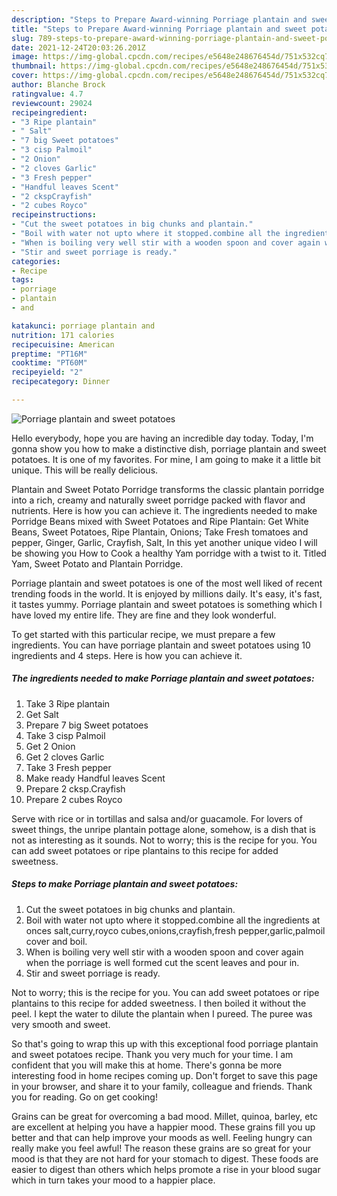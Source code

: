 ```yaml
---
description: "Steps to Prepare Award-winning Porriage plantain and sweet potatoes"
title: "Steps to Prepare Award-winning Porriage plantain and sweet potatoes"
slug: 789-steps-to-prepare-award-winning-porriage-plantain-and-sweet-potatoes
date: 2021-12-24T20:03:26.201Z
image: https://img-global.cpcdn.com/recipes/e5648e248676454d/751x532cq70/porriage-plantain-and-sweet-potatoes-recipe-main-photo.jpg
thumbnail: https://img-global.cpcdn.com/recipes/e5648e248676454d/751x532cq70/porriage-plantain-and-sweet-potatoes-recipe-main-photo.jpg
cover: https://img-global.cpcdn.com/recipes/e5648e248676454d/751x532cq70/porriage-plantain-and-sweet-potatoes-recipe-main-photo.jpg
author: Blanche Brock
ratingvalue: 4.7
reviewcount: 29024
recipeingredient:
- "3 Ripe plantain"
- " Salt"
- "7 big Sweet potatoes"
- "3 cisp Palmoil"
- "2 Onion"
- "2 cloves Garlic"
- "3 Fresh pepper"
- "Handful leaves Scent"
- "2 ckspCrayfish"
- "2 cubes Royco"
recipeinstructions:
- "Cut the sweet potatoes in big chunks and plantain."
- "Boil with water not upto where it stopped.combine all the ingredients at onces salt,curry,royco cubes,onions,crayfish,fresh pepper,garlic,palmoil cover and boil."
- "When is boiling very well stir with a wooden spoon and cover again when the porriage is well formed cut the scent leaves and pour in."
- "Stir and sweet porriage is ready."
categories:
- Recipe
tags:
- porriage
- plantain
- and

katakunci: porriage plantain and 
nutrition: 171 calories
recipecuisine: American
preptime: "PT16M"
cooktime: "PT60M"
recipeyield: "2"
recipecategory: Dinner

---
```



![Porriage plantain and sweet potatoes](https://img-global.cpcdn.com/recipes/e5648e248676454d/751x532cq70/porriage-plantain-and-sweet-potatoes-recipe-main-photo.jpg)

Hello everybody, hope you are having an incredible day today. Today, I'm gonna show you how to make a distinctive dish, porriage plantain and sweet potatoes. It is one of my favorites. For mine, I am going to make it a little bit unique. This will be really delicious.

Plantain and Sweet Potato Porridge transforms the classic plantain porridge into a rich, creamy and naturally sweet porridge packed with flavor and nutrients. Here is how you can achieve it. The ingredients needed to make Porridge Beans mixed with Sweet Potatoes and Ripe Plantain: Get White Beans, Sweet Potatoes, Ripe Plantain, Onions; Take Fresh tomatoes and pepper, Ginger, Garlic, Crayfish, Salt, In this yet another unique video I will be showing you How to Cook a healthy Yam porridge with a twist to it. Titled Yam, Sweet Potato and Plantain Porridge.

Porriage plantain and sweet potatoes is one of the most well liked of recent trending foods in the world. It is enjoyed by millions daily. It's easy, it's fast, it tastes yummy. Porriage plantain and sweet potatoes is something which I have loved my entire life. They are fine and they look wonderful.


To get started with this particular recipe, we must prepare a few ingredients. You can have porriage plantain and sweet potatoes using 10 ingredients and 4 steps. Here is how you can achieve it.

<!--inarticleads1-->

##### The ingredients needed to make Porriage plantain and sweet potatoes:

1. Take 3 Ripe plantain
1. Get  Salt
1. Prepare 7 big Sweet potatoes
1. Take 3 cisp Palmoil
1. Get 2 Onion
1. Get 2 cloves Garlic
1. Take 3 Fresh pepper
1. Make ready Handful leaves Scent
1. Prepare 2 cksp.Crayfish
1. Prepare 2 cubes Royco


Serve with rice or in tortillas and salsa and/or guacamole. For lovers of sweet things, the unripe plantain pottage alone, somehow, is a dish that is not as interesting as it sounds. Not to worry; this is the recipe for you. You can add sweet potatoes or ripe plantains to this recipe for added sweetness. 

<!--inarticleads2-->

##### Steps to make Porriage plantain and sweet potatoes:

1. Cut the sweet potatoes in big chunks and plantain.
1. Boil with water not upto where it stopped.combine all the ingredients at onces salt,curry,royco cubes,onions,crayfish,fresh pepper,garlic,palmoil cover and boil.
1. When is boiling very well stir with a wooden spoon and cover again when the porriage is well formed cut the scent leaves and pour in.
1. Stir and sweet porriage is ready.


Not to worry; this is the recipe for you. You can add sweet potatoes or ripe plantains to this recipe for added sweetness. I then boiled it without the peel. I kept the water to dilute the plantain when I pureed. The puree was very smooth and sweet. 

So that's going to wrap this up with this exceptional food porriage plantain and sweet potatoes recipe. Thank you very much for your time. I am confident that you will make this at home. There's gonna be more interesting food in home recipes coming up. Don't forget to save this page in your browser, and share it to your family, colleague and friends. Thank you for reading. Go on get cooking!

Grains can be great for overcoming a bad mood. Millet, quinoa, barley, etc are excellent at helping you have a happier mood. These grains fill you up better and that can help improve your moods as well. Feeling hungry can really make you feel awful! The reason these grains are so great for your mood is that they are not hard for your stomach to digest. These foods are easier to digest than others which helps promote a rise in your blood sugar which in turn takes your mood to a happier place.
